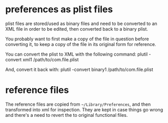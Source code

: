 # preferences as plist files

plist files are stored/used as binary files and need to be converted to an XML
file in order to be edited, then converted back to a binary plist.

You probably want to first make a copy of the file in question before converting
it, to keep a copy of the file in its original form for reference.

You can convert the plist to XML with the following command:
  plutil -convert xml1 /path/to/com.file.plist

And, convert it back with:
  plutil -convert binary1 /path/to/com.file.plist


# reference files

The reference files are copied from `~/Library/Preferences`, and then
transformed into xml for inspection.  They are kept in case things go wrong and
there's a need to revert the to original functional files.
